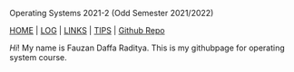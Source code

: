 Operating Systems 2021-2 (Odd Semester 2021/2022) 

[HOME](.) | [LOG](TXT/mylog.txt) | [LINKS](links.md) | [TIPS](tips.md) | [Github Repo](https://github.com/fauzandfr/os212)

 _Hi_! My name is Fauzan Daffa Raditya. This is my githubpage for operating system course.
